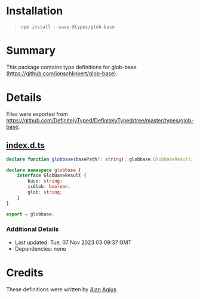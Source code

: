 # Installation
> `npm install --save @types/glob-base`

# Summary
This package contains type definitions for glob-base (https://github.com/jonschlinkert/glob-base).

# Details
Files were exported from https://github.com/DefinitelyTyped/DefinitelyTyped/tree/master/types/glob-base.
## [index.d.ts](https://github.com/DefinitelyTyped/DefinitelyTyped/tree/master/types/glob-base/index.d.ts)
````ts
declare function globbase(basePath?: string): globbase.GlobBaseResult;

declare namespace globbase {
    interface GlobBaseResult {
        base: string;
        isGlob: boolean;
        glob: string;
    }
}

export = globbase;

````

### Additional Details
 * Last updated: Tue, 07 Nov 2023 03:09:37 GMT
 * Dependencies: none

# Credits
These definitions were written by [Alan Agius](https://github.com/alan-agius4).
